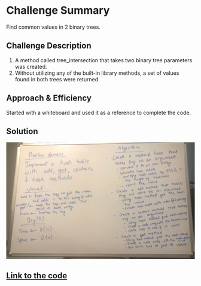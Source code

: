 # Challenge Summary
Find common values in 2 binary trees.

## Challenge Description
1. A method called tree_intersection that takes two binary tree parameters was created.
2. Without utilizing any of the built-in library methods, a set of values found in both trees were returned.

## Approach & Efficiency
Started with a whiteboard and used it as a reference to complete the code.

## Solution
![Whiteboard](../../assets/hashtable.jpeg) <br/>

## [Link to the code](../src/main/java/TreeIntersection/TreeIntersection.java)

